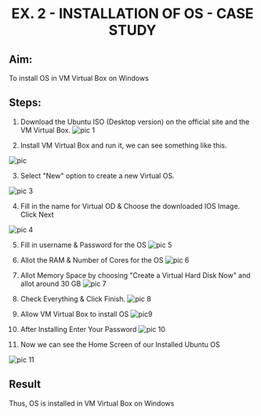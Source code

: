 # <p align="center">EX. 2 - INSTALLATION OF OS - CASE STUDY</p>

## Aim:

To install OS in VM Virtual Box on Windows

## Steps:

1.  Download the Ubuntu ISO (Desktop version) on the official site and
    the VM Virtual Box.
![pic 1](https://github.com/RISHIKEERTHI14605/OS-EX.2-INSTALLATION-OF-OS---CASE-STUDY/assets/147148903/84df4ef6-6f64-44a9-b7d7-a53a15e3993f)


2.  Install VM Virtual Box and run it, we can see something like this.

![pic](https://github.com/RISHIKEERTHI14605/OS-EX.2-INSTALLATION-OF-OS---CASE-STUDY/assets/147148903/3f77468d-f302-42ae-953a-5fdf4a985014)



3.  Select "New" option to create a new Virtual OS.

![pic 3](https://github.com/RISHIKEERTHI14605/OS-EX.2-INSTALLATION-OF-OS---CASE-STUDY/assets/147148903/48c6be52-7684-47e1-a3c7-ee4d2d986508)


4. Fill in the name for Virtual OD & Choose the downloaded IOS Image. Click Next
 
![pic 4](https://github.com/RISHIKEERTHI14605/OS-EX.2-INSTALLATION-OF-OS---CASE-STUDY/assets/147148903/fad61989-116c-4f6b-b646-3db2ac1530b7)


5.  Fill in username & Password for the OS
 ![pic 5](https://github.com/RISHIKEERTHI14605/OS-EX.2-INSTALLATION-OF-OS---CASE-STUDY/assets/147148903/04b505c3-4d16-4de2-bd17-278c757ed66c)

6.  Allot the RAM & Number of Cores for the OS
 ![pic 6](https://github.com/RISHIKEERTHI14605/OS-EX.2-INSTALLATION-OF-OS---CASE-STUDY/assets/147148903/3be3f17f-ab8a-4573-aefe-c13739c7bd4e)

7.  Allot Memory Space by choosing "Create a Virtual Hard Disk Now" and allot around 30 GB
  ![pic 7](https://github.com/RISHIKEERTHI14605/OS-EX.2-INSTALLATION-OF-OS---CASE-STUDY/assets/147148903/ae0f1bda-ffc7-447b-9631-33b5c92f4536)

 
8.  Check Everything & Click Finish.
  ![pic 8](https://github.com/RISHIKEERTHI14605/OS-EX.2-INSTALLATION-OF-OS---CASE-STUDY/assets/147148903/ff2fca58-d290-456e-b215-90971c25c0b2)


 9.  Allow VM Virtual Box to install OS
![pic9](https://github.com/RISHIKEERTHI14605/OS-EX.2-INSTALLATION-OF-OS---CASE-STUDY/assets/147148903/6d4c2f9c-0d10-4a5f-bfd2-ca65f7d80f8a)


 10. After Installing Enter Your Password
![pic 10](https://github.com/RISHIKEERTHI14605/OS-EX.2-INSTALLATION-OF-OS---CASE-STUDY/assets/147148903/5461dbc4-30ce-47e7-8fab-ccce253c1725)


11. Now we can see the Home Screen of our Installed Ubuntu OS

![pic 11](https://github.com/RISHIKEERTHI14605/OS-EX.2-INSTALLATION-OF-OS---CASE-STUDY/assets/147148903/2183490b-f781-4260-8371-599fb074bfb2)



## **Result**
Thus, OS is installed in VM Virtual Box on Windows
